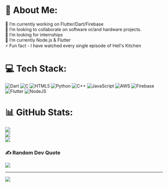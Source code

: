 # 💫 About Me:
🔭 I’m currently working on Flutter/Dart/Firebase<br>👯 I’m looking to collaborate on software or/and hardware projects.<br>🤝 I’m looking for internships<br>🌱 I’m currently Node.js & Flutter<br>⚡ Fun fact - I have watched every single episode of Hell's Kitchen


# 💻 Tech Stack:
![Dart](https://img.shields.io/badge/dart-%230175C2.svg?style=for-the-badge&logo=dart&logoColor=white) ![C](https://img.shields.io/badge/c-%2300599C.svg?style=for-the-badge&logo=c&logoColor=white) ![HTML5](https://img.shields.io/badge/html5-%23E34F26.svg?style=for-the-badge&logo=html5&logoColor=white) ![Python](https://img.shields.io/badge/python-3670A0?style=for-the-badge&logo=python&logoColor=ffdd54) ![C++](https://img.shields.io/badge/c++-%2300599C.svg?style=for-the-badge&logo=c%2B%2B&logoColor=white) ![JavaScript](https://img.shields.io/badge/javascript-%23323330.svg?style=for-the-badge&logo=javascript&logoColor=%23F7DF1E) ![AWS](https://img.shields.io/badge/AWS-%23FF9900.svg?style=for-the-badge&logo=amazon-aws&logoColor=white) ![Firebase](https://img.shields.io/badge/firebase-%23039BE5.svg?style=for-the-badge&logo=firebase) ![Flutter](https://img.shields.io/badge/Flutter-%2302569B.svg?style=for-the-badge&logo=Flutter&logoColor=white) ![NodeJS](https://img.shields.io/badge/node.js-6DA55F?style=for-the-badge&logo=node.js&logoColor=white)
# 📊 GitHub Stats:
![](https://github-readme-stats.vercel.app/api?username=nipunramteke8git&theme=dracula&hide_border=false&include_all_commits=false&count_private=false)<br/>
![](https://github-readme-streak-stats.herokuapp.com/?user=nipunramteke8git&theme=dracula&hide_border=false)<br/>
![](https://github-readme-stats.vercel.app/api/top-langs/?username=nipunramteke8git&theme=dracula&hide_border=false&include_all_commits=false&count_private=false&layout=compact)

### ✍️ Random Dev Quote
![](https://quotes-github-readme.vercel.app/api?type=horizontal&theme=merko)

---
[![](https://visitcount.itsvg.in/api?id=nipunramteke8git&icon=0&color=0)](https://visitcount.itsvg.in)

<!-- Proudly created with GPRM ( https://gprm.itsvg.in ) -->